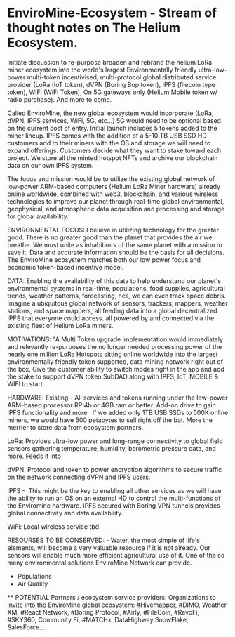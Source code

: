 # EnviroMine-Ecosystem - Stream of thought notes on The Helium Ecosystem.

Initiate discussion to re-purpose broaden and rebrand the helium LoRa miner ecosystem into the world's largest Environmentally friendly ultra-low-power multi-token incentivised, multi-protocol global distributed service provider (LoRa (IoT token), dVPN (Boring Bop token), IPFS (filecoin type token), WiFi (WiFi Token), On 5G gateways only (Helium Mobile token w/ radio purchase). And more to come.

Called EnviroMine, the new global ecosystem would incorporate (LoRa, dVPN, IPFS services, WiFi, 5G, etc...) 5G would need to be optional based on the current cost of entry. Initial launch includes 5 tokens added to the miner lineup. IPFS comes with the addition of a 5-10 TB USB SSD HD customers add to their miners with the OS and storage we will need to expand offerings. Customers decide what they want to stake toward each project. We store all the minted hotspot NFTs and archive our blockchain data on our own IPFS system.  

The focus and mission would be to utilize the existing global network of low-power ARM-based computers (Helium LoRa Miner hardware) already online worldwide, combined with web3, blockchain, and various wireless technologies to improve our planet through real-time global environmental, geophysical, and atmospheric data acquisition and processing and storage for global availability. 

ENVIRONMENTAL FOCUS: I believe in utilizing technology for the greater good. There is no greater good than the planet that provides the air we breathe. We must unite as inhabitants of the same planet with a mission to save it. Data and accurate information should be the basis for all decisions. 
The EnviroMine ecosystem matches both our low power focus and economic token-based incentive model.  

DATA: Enabling the availability of this data to help understand our planet's environmental systems in real-time, populations, food supplies, agricultural trends, weather patterns, forecasting, hell, we can even track space debris. Imagine a ubiquitous global network of sensors, trackers, mappers, weather stations, and space mappers, all feeding data into a global decentralized IPFS that everyone could access. all powered by and connected via the existing fleet of Helium LoRa miners.

MOTIVATIONS: "A Multi Token upgrade implementation would immediately and relevantly re-purposes the no longer needed processing power of the nearly one million LoRa Hotspots sitting online worldwide into the largest environmentally friendly token supported, data mining network right out of the box. Give the customer ability to switch modes right in the app and add the stake to support dVPN token SubDAO along with IPFS, IoT, MOBILE & WIFI to start.

HARDWARE: Existing - All services and tokens running under the low-power ARM-based processor RPI4b or 4GB ram or better. Add-on drive to gain IPFS functionality and more:  If we added only 1TB USB SSDs to 500K online miners, we would have 500 petabytes to sell right off the bat. More the merrier to store data from ecosystem partners. 

LoRa: Provides ultra-low power and long-range connectivity to global field sensors gathering temperature, humidity, barometric pressure data, and more. Feeds it into 

dVPN: Protocol and token to power encryption algorithms to secure traffic on the network connecting dVPN and IPFS users. 

IPFS -  This might be the key to enabling all other services as we will have the ability to run an OS on an external HD to control the multi-functions of the Enviromine hardware. IPFS secured with Boring VPN tunnels provides global connectivity and data availability. 

WiFi: Local wireless service tbd. 

RESOURSES TO BE CONSERVED: - Water, the most simple of life's elements, will become a very valuable resource if it is not already. Our sensors will enable much more efficient agricultural use of it. One of the so many environmental solutions EnviroMine Network can provide. 

- Populations
- Air Quality

** POTENTIAL Partners / ecosystem service providers:  Organizations to invite into the EnviroMine global ecosystem: #Hivemapper, #DIMO, Weather XM, #React Network, #Boring Protocol, #Airly, #FileCoin, #RevoFi, #SKY360, Community Fi, #MATCHx, DataHighway SnowFlake, SalesForce....


